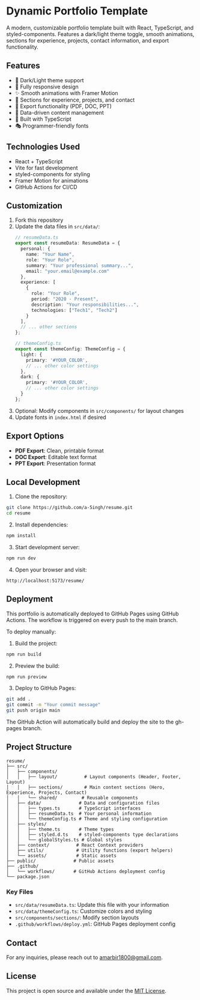 # Dynamic Portfolio Template

A modern, customizable portfolio template built with React, TypeScript, and styled-components. Features a dark/light theme toggle, smooth animations, sections for experience, projects, contact information, and export functionality.

## Features

- 🎨 Dark/Light theme support
- 📱 Fully responsive design
- ✨ Smooth animations with Framer Motion
- 🎯 Sections for experience, projects, and contact
- 🚀 Export functionality (PDF, DOC, PPT)
- 📝 Data-driven content management
- 🔧 Built with TypeScript
- 🎭 Programmer-friendly fonts

## Technologies Used

- React + TypeScript
- Vite for fast development
- styled-components for styling
- Framer Motion for animations
- GitHub Actions for CI/CD

## Customization

1. Fork this repository
2. Update the data files in `src/data/`:
   ```typescript
   // resumeData.ts
   export const resumeData: ResumeData = {
     personal: {
       name: "Your Name",
       role: "Your Role",
       summary: "Your professional summary...",
       email: "your.email@example.com"
     },
     experience: [
       {
         role: "Your Role",
         period: "2020 - Present",
         description: "Your responsibilities...",
         technologies: ["Tech1", "Tech2"]
       }
     ],
     // ... other sections
   };

   // themeConfig.ts
   export const themeConfig: ThemeConfig = {
     light: {
       primary: '#YOUR_COLOR',
       // ... other color settings
     },
     dark: {
       primary: '#YOUR_COLOR',
       // ... other color settings
     }
   };
   ```
3. Optional: Modify components in `src/components/` for layout changes
4. Update fonts in `index.html` if desired

## Export Options

- **PDF Export**: Clean, printable format
- **DOC Export**: Editable text format
- **PPT Export**: Presentation format

## Local Development

1. Clone the repository:
```bash
git clone https://github.com/a-5ingh/resume.git
cd resume
```

2. Install dependencies:
```bash
npm install
```

3. Start development server:
```bash
npm run dev
```

4. Open your browser and visit:
```
http://localhost:5173/resume/
```

## Deployment

This portfolio is automatically deployed to GitHub Pages using GitHub Actions. The workflow is triggered on every push to the main branch.

To deploy manually:

1. Build the project:
```bash
npm run build
```

2. Preview the build:
```bash
npm run preview
```

3. Deploy to GitHub Pages:
```bash
git add .
git commit -m "Your commit message"
git push origin main
```

The GitHub Action will automatically build and deploy the site to the gh-pages branch.

## Project Structure

```
resume/
├── src/
│   ├── components/
│   │   ├── layout/          # Layout components (Header, Footer, Layout)
│   │   ├── sections/        # Main content sections (Hero, Experience, Projects, Contact)
│   │   └── shared/         # Reusable components
│   ├── data/              # Data and configuration files
│   │   ├── types.ts       # TypeScript interfaces
│   │   ├── resumeData.ts  # Your personal information
│   │   └── themeConfig.ts # Theme and styling configuration
│   ├── styles/
│   │   ├── theme.ts       # Theme types
│   │   ├── styled.d.ts    # styled-components type declarations
│   │   └── globalStyles.ts # Global styles
│   ├── context/          # React Context providers
│   ├── utils/            # Utility functions (export helpers)
│   └── assets/           # Static assets
├── public/              # Public assets
├── .github/
│   └── workflows/       # GitHub Actions deployment config
└── package.json
```

### Key Files
- `src/data/resumeData.ts`: Update this file with your information
- `src/data/themeConfig.ts`: Customize colors and styling
- `src/components/sections/`: Modify section layouts
- `.github/workflows/deploy.yml`: GitHub Pages deployment config

## Contact

For any inquiries, please reach out to [amarbir1800@gmail.com](mailto:amarbir1800@gmail.com).

## License

This project is open source and available under the [MIT License](LICENSE).
